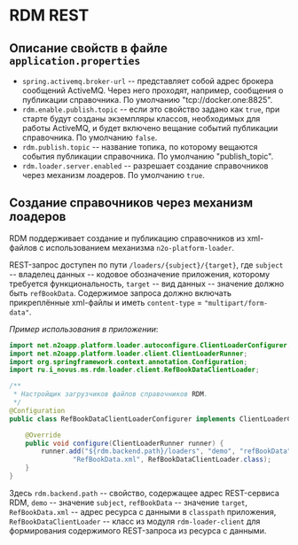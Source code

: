 # RDM REST
 
## Описание свойств в файле ```application.properties```
  - `spring.activemq.broker-url` -- представляет собой адрес брокера сообщений ActiveMQ. 
    Через него проходят, например, сообщения о публикации справочника. По умолчанию "tcp://docker.one:8825".
  - `rdm.enable.publish.topic` -- если это свойство задано как `true`, при старте будут созданы экземпляры классов,
 необходимых для работы ActiveMQ, и будет включено вещание событий публикации справочника. По умолчанию `false`.
  - `rdm.publish.topic` -- название топика, по которому вещаются события публикации справочника. По умолчанию "publish_topic".
  - `rdm.loader.server.enabled` -- разрешает создание справочников через механизм лоадеров. По умолчанию `true`.
  
## Создание справочников через механизм лоадеров
RDM поддерживает создание и публикацию справочников из xml-файлов с использованием механизма `n2o-platform-loader`.

REST-запрос доступен по пути
`/loaders/{subject}/{target}`, где
`subject` -- владелец данных -- кодовое обозначение приложения, которому требуется функциональность,
`target` -- вид данных -- значение должно быть `refBookData`.
Содержимое запроса должно включать прикреплённые xml-файлы и иметь `content-type` = `"multipart/form-data"`.

*Пример использования в приложении*:
```java
import net.n2oapp.platform.loader.autoconfigure.ClientLoaderConfigurer;
import net.n2oapp.platform.loader.client.ClientLoaderRunner;
import org.springframework.context.annotation.Configuration;
import ru.i_novus.ms.rdm.loader.client.RefBookDataClientLoader;

/**
 * Настройщик загрузчиков файлов справочников RDM.
 */
@Configuration
public class RefBookDataClientLoaderConfigurer implements ClientLoaderConfigurer {

    @Override
    public void configure(ClientLoaderRunner runner) {
        runner.add("${rdm.backend.path}/loaders", "demo", "refBookData",
                "RefBookData.xml", RefBookDataClientLoader.class);
    }
}
```
Здесь `rdm.backend.path` -- свойство, содержащее адрес REST-сервиса RDM,
`demo` -- значение `subject`,
`refBookData` -- значение `target`,
`RefBookData.xml` -- адрес ресурса с данными в `classpath` приложения,
`RefBookDataClientLoader` -- класс из модуля `rdm-loader-client` для формирования содержимого REST-запроса из ресурса с данными.
